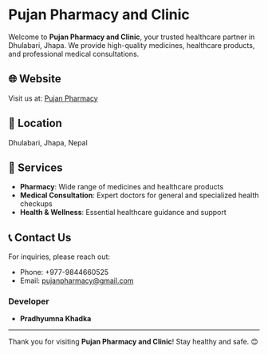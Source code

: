 # Pujan Pharmacy and Clinic

Welcome to **Pujan Pharmacy and Clinic**, your trusted healthcare partner in Dhulabari, Jhapa. We provide high-quality medicines, healthcare products, and professional medical consultations.

## 🌐 Website
Visit us at: [Pujan Pharmacy](https://www.pujanpharmacy.com.np/)

## 📍 Location
Dhulabari, Jhapa, Nepal

## 🏥 Services
- **Pharmacy**: Wide range of medicines and healthcare products
- **Medical Consultation**: Expert doctors for general and specialized health checkups
- **Health & Wellness**: Essential healthcare guidance and support

## 📞 Contact Us
For inquiries, please reach out:
- Phone: +977-9844660525
- Email: pujanpharmacy@gmail.com

### Developer
- **Pradhyumna Khadka**

---
Thank you for visiting **Pujan Pharmacy and Clinic**! Stay healthy and safe. 😊

